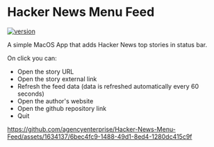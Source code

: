 # Hacker News Menu Feed

[![version](https://img.shields.io/badge/version-0.3.0-green.svg)](https://github.com/agencyenterprise/Hacker-News-Menu-Feed/releases/latest/download/Hacker.News.Menu.Feed.v0.3.0.zip)

A simple MacOS App that adds Hacker News top stories in status bar.

On click you can:
- Open the story URL
- Open the story external link
- Refresh the feed data (data is refreshed automatically every 60 seconds)
- Open the author's website
- Open the github repository link
- Quit

https://github.com/agencyenterprise/Hacker-News-Menu-Feed/assets/1634137/6bec4fc9-1488-49d1-8ed4-1280dc415c9f

